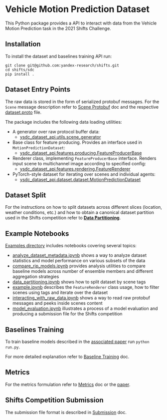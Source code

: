 # Vehicle Motion Prediction Dataset
This Python package provides a API to interact with data from the Vehicle Motion Prediction task in the 2021 Shifts Challenge.

## Installation

To install the dataset and baselines training API run:
```
git clone git@github.com:yandex-research/shifts.git
cd shifts/sdc
pip install .
```

## Dataset Entry Points
The raw data is stored in the form of serialized protobuf messages. For the ```Scene``` message description refer to [Scene Protobuf](scene_protobuf.md) doc and the respective [dataset.proto](ysdc_dataset_api/proto/dataset.proto) file.

The package includes the following data loading utilities:
- A generator over raw protocol buffer data:
    - [ysdc_dataset_api.utils.scene_generator](ysdc_dataset_api/utils/reading.py#L34)
- Base class for feature producing. Provides an interface used in `MotionPredictionDataset`:
    - [ysdc_dataset_api.features.producing.FeatureProducerBase](ysdc_dataset_api/features/producing.py#L9)
- Renderer class, implementing `FeatureProducerBase` interface. Renders input scene to multichannel image according to specified config:
    - [ysdc_dataset_api.features.rendering.FeatureRenderer](ysdc_dataset_api/features/rendering.py#L468)
- PyTorch-style dataset for iterating over scenes and individual agents:
    - [ysdc_dataset_api.dataset.dataset.MotionPredictionDataset](ysdc_dataset_api/dataset/dataset.py#L23)

## Dataset Split
For the instructions on how to split datasets across different slices (location, weather conditions, etc.) and how to obtain a canonical dataset partition used in the Shifts competition refer to [**Data Partitioning**](data_partitioning.md).

## Example Notebooks
[Examples directory](examples) includes notebooks covering several topics:
- [analyze_dataset_metadata.ipynb](examples/analyze_dataset_metadata.ipynb) shows a way to analyze dataset statistics and model performance on various subsets of the data
- [compare_rip_models.ipynb](examples/compare_rip_models.ipynb) provides analysis utilities to compare baseline models across number of ensemble members and different aggregation strategies
- [data_partitioning.ipynb](examples/data_partitioning.ipynb) shows how to split dataset by scene tags
- [example.ipynb](examples/example.ipynb) describes the `FeatureRenderer` class usage, how to filter scenes using tags and iterate over the dataset
- [interacting_with_raw_data.ipynb](examples/interacting_with_raw_data.ipynb) shows a way to read raw protobuf messages and peeks inside scenes content
- [model_evaluation.ipynb](examples/model_evaluation.ipynb) illustrates a process of a model evaluation and producing a submission file for the Shifts competition

## Baselines Training
To train baseline models described in the [associated paper](https://arxiv.org/abs/2107.07455) run ```python run.py```.

For more detailed explanation refer to [Baseline Training](baselines_training.md) doc.

## Metrics
For the metrics formulation refer to [Metrics](metrics.md) doc or the [paper](https://arxiv.org/abs/2107.07455).

## Shifts Competition Submission
The submission file format is described in [Submission](submission.md) doc.
